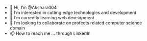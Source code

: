 - 👋 Hi, I’m @Akshara004
- 👀 I’m interested in cutting edge technologies and development
- 🌱 I’m currently learning web development
- 💞️ I’m looking to collaborate on profects related computer science domain
- 📫 How to reach me ... through LinkedIn

<!---
Akshara004/Akshara004 is a ✨ special ✨ repository because its `README.md` (this file) appears on your GitHub profile.
You can click the Preview link to take a look at your changes.
--->
